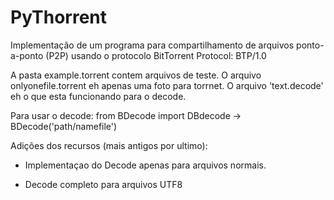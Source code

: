# PyThorrent

Implementação de um programa para compartilhamento de arquivos ponto-a-ponto (P2P) usando o protocolo BitTorrent Protocol: BTP/1.0

A pasta example.torrent contem arquivos de teste. O arquivo onlyonefile.torrent eh apenas uma foto para torrnet. O arquivo 'text.decode' eh o que esta funcionando para o decode.

Para usar o decode: from BDecode import DBdecode -> BDecode('path/namefile')

Adições dos recursos (mais antigos por ultimo):

- Implementaçao do Decode apenas para arquivos normais.

- Decode completo para arquivos UTF8
